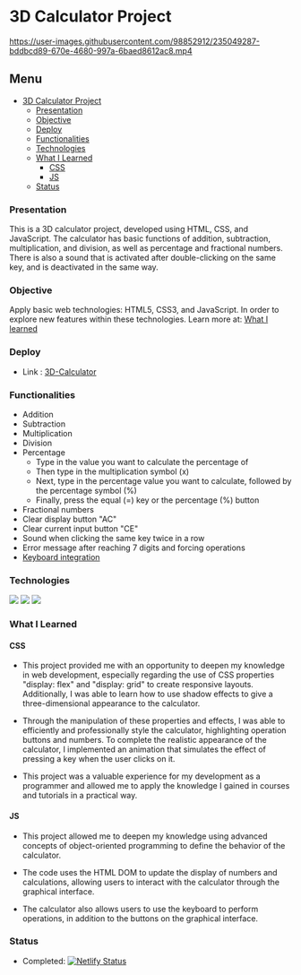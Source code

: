# 3D Calculator Project



https://user-images.githubusercontent.com/98852912/235049287-bddbcd89-670e-4680-997a-6baed8612ac8.mp4



## Menu

- [3D Calculator Project](#3d-calculator-project)
  - [Presentation](#presentation)
  - [Objective](#objective)
  - [Deploy](#deploy)
  - [Functionalities](#functionalities)
  - [Technologies](#technologies)
  - [What I Learned](#what-i-learned)
    - [CSS](#css)
    - [JS](#js)
  - [Status](#status)
### Presentation

This is a 3D calculator project, developed using HTML, CSS, and JavaScript. The calculator has basic functions of addition, subtraction, multiplication, and division, as well as percentage and fractional numbers. There is also a sound that is activated after double-clicking on the same key, and is deactivated in the same way.

### Objective

Apply basic web technologies: HTML5, CSS3, and JavaScript. In order to explore new features within these technologies. Learn more at: [What I learned](#what-i-learned)


### Deploy

- Link : <a href="https://3d-calculator.netlify.app/" target="_blank">3D-Calculator</a>

### Functionalities

- Addition
- Subtraction
- Multiplication
- Division
- Percentage
  - Type in the value you want to calculate the percentage of
  - Then type in the multiplication symbol (x)
  - Next, type in the percentage value you want to calculate, followed by the percentage symbol (%)
  - Finally, press the equal (=) key or the percentage (%) button
- Fractional numbers
- Clear display button "AC"
- Clear current input button "CE"
- Sound when clicking the same key twice in a row
- Error message after reaching 7 digits and forcing operations
- [Keyboard integration](keyboard.md)

### Technologies


<img src="https://img.shields.io/badge/HTML5-E34F26?style=for-the-badge&logo=html5&logoColor=white">
<img src="https://img.shields.io/badge/CSS3-1572B6?style=for-the-badge&logo=css3&logoColor=white">
<img src="https://img.shields.io/badge/JavaScript-323330?style=for-the-badge&logo=javascript&logoColor=F7DF1E">

### What I Learned

#### CSS

- This project provided me with an opportunity to deepen my knowledge in web development, especially regarding the use of CSS properties "display: flex" and "display: grid" to create responsive layouts. Additionally, I was able to learn how to use shadow effects to give a three-dimensional appearance to the calculator.

- Through the manipulation of these properties and effects, I was able to efficiently and professionally style the calculator, highlighting operation buttons and numbers. To complete the realistic appearance of the calculator, I implemented an animation that simulates the effect of pressing a key when the user clicks on it.

- This project was a valuable experience for my development as a programmer and allowed me to apply the knowledge I gained in courses and tutorials in a practical way.

#### JS

- This project allowed me to deepen my knowledge using advanced concepts of object-oriented programming to define the behavior of the calculator.

- The code uses the HTML DOM to update the display of numbers and calculations, allowing users to interact with the calculator through the graphical interface.

- The calculator also allows users to use the keyboard to perform operations, in addition to the buttons on the graphical interface.


### Status

- Completed: [![Netlify Status](https://api.netlify.com/api/v1/badges/5433c841-e738-419e-912f-d93faeac3678/deploy-status)](https://app.netlify.com/sites/3d-calculator/deploys)

